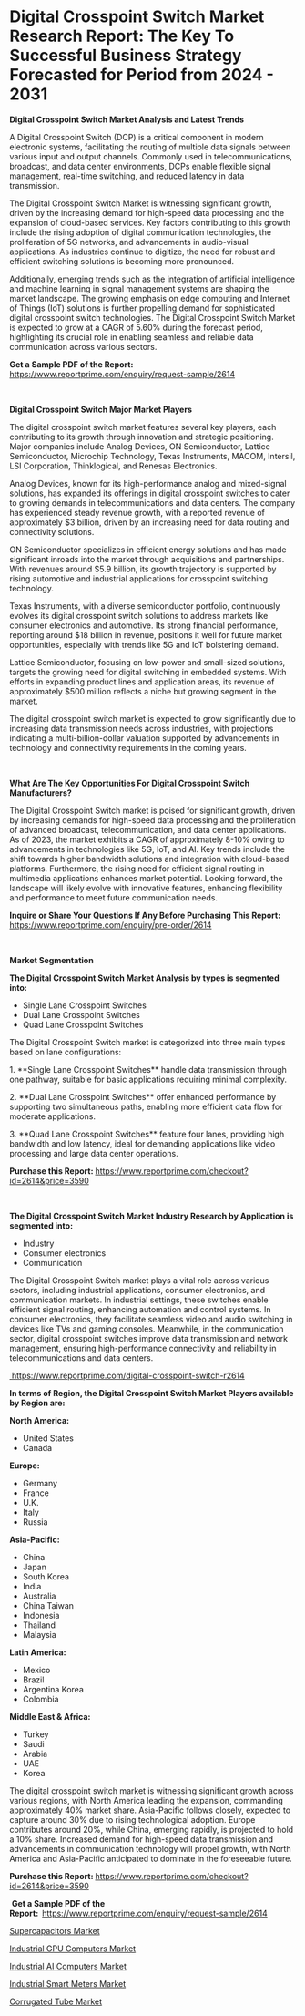<p><h1>Digital Crosspoint Switch Market Research Report: The Key To Successful Business Strategy Forecasted for Period from 2024 - 2031</h1></p><p><strong>Digital Crosspoint Switch Market Analysis and Latest Trends</strong></p>
<p><p>A Digital Crosspoint Switch (DCP) is a critical component in modern electronic systems, facilitating the routing of multiple data signals between various input and output channels. Commonly used in telecommunications, broadcast, and data center environments, DCPs enable flexible signal management, real-time switching, and reduced latency in data transmission. </p><p>The Digital Crosspoint Switch Market is witnessing significant growth, driven by the increasing demand for high-speed data processing and the expansion of cloud-based services. Key factors contributing to this growth include the rising adoption of digital communication technologies, the proliferation of 5G networks, and advancements in audio-visual applications. As industries continue to digitize, the need for robust and efficient switching solutions is becoming more pronounced.</p><p>Additionally, emerging trends such as the integration of artificial intelligence and machine learning in signal management systems are shaping the market landscape. The growing emphasis on edge computing and Internet of Things (IoT) solutions is further propelling demand for sophisticated digital crosspoint switch technologies. The Digital Crosspoint Switch Market is expected to grow at a CAGR of 5.60% during the forecast period, highlighting its crucial role in enabling seamless and reliable data communication across various sectors.</p></p>
<p><strong>Get a Sample PDF of the Report:&nbsp;</strong> <a href="https://www.reportprime.com/enquiry/request-sample/2614?utm_campaign=1294&utm_medium=2&utm_source=Github&utm_content=ia&utm_term=02102024&utm_id=digital-crosspoint-switch">https://www.reportprime.com/enquiry/request-sample/2614</a></p>
<p>&nbsp;</p>
<p><strong>Digital Crosspoint Switch Major Market Players</strong></p>
<p><p>The digital crosspoint switch market features several key players, each contributing to its growth through innovation and strategic positioning. Major companies include Analog Devices, ON Semiconductor, Lattice Semiconductor, Microchip Technology, Texas Instruments, MACOM, Intersil, LSI Corporation, Thinklogical, and Renesas Electronics. </p><p>Analog Devices, known for its high-performance analog and mixed-signal solutions, has expanded its offerings in digital crosspoint switches to cater to growing demands in telecommunications and data centers. The company has experienced steady revenue growth, with a reported revenue of approximately $3 billion, driven by an increasing need for data routing and connectivity solutions.</p><p>ON Semiconductor specializes in efficient energy solutions and has made significant inroads into the market through acquisitions and partnerships. With revenues around $5.9 billion, its growth trajectory is supported by rising automotive and industrial applications for crosspoint switching technology.</p><p>Texas Instruments, with a diverse semiconductor portfolio, continuously evolves its digital crosspoint switch solutions to address markets like consumer electronics and automotive. Its strong financial performance, reporting around $18 billion in revenue, positions it well for future market opportunities, especially with trends like 5G and IoT bolstering demand.</p><p>Lattice Semiconductor, focusing on low-power and small-sized solutions, targets the growing need for digital switching in embedded systems. With efforts in expanding product lines and application areas, its revenue of approximately $500 million reflects a niche but growing segment in the market.</p><p>The digital crosspoint switch market is expected to grow significantly due to increasing data transmission needs across industries, with projections indicating a multi-billion-dollar valuation supported by advancements in technology and connectivity requirements in the coming years.</p></p>
<p>&nbsp;</p>
<p><strong>What Are The Key Opportunities For Digital Crosspoint Switch Manufacturers?</strong></p>
<p><p>The Digital Crosspoint Switch market is poised for significant growth, driven by increasing demands for high-speed data processing and the proliferation of advanced broadcast, telecommunication, and data center applications. As of 2023, the market exhibits a CAGR of approximately 8-10% owing to advancements in technologies like 5G, IoT, and AI. Key trends include the shift towards higher bandwidth solutions and integration with cloud-based platforms. Furthermore, the rising need for efficient signal routing in multimedia applications enhances market potential. Looking forward, the landscape will likely evolve with innovative features, enhancing flexibility and performance to meet future communication needs.</p></p>
<p><strong>Inquire or Share Your Questions If Any Before Purchasing This Report:</strong> <a href="https://www.reportprime.com/enquiry/pre-order/2614?utm_campaign=1294&utm_medium=2&utm_source=Github&utm_content=ia&utm_term=02102024&utm_id=digital-crosspoint-switch">https://www.reportprime.com/enquiry/pre-order/2614</a></p>
<p>&nbsp;</p>
<p><strong>Market Segmentation</strong></p>
<p><strong>The Digital Crosspoint Switch Market Analysis by types is segmented into:</strong></p>
<p><ul><li>Single Lane Crosspoint Switches</li><li>Dual Lane Crosspoint Switches</li><li>Quad Lane Crosspoint Switches</li></ul></p>
<p><p>The Digital Crosspoint Switch market is categorized into three main types based on lane configurations: </p><p>1. **Single Lane Crosspoint Switches** handle data transmission through one pathway, suitable for basic applications requiring minimal complexity.</p><p>2. **Dual Lane Crosspoint Switches** offer enhanced performance by supporting two simultaneous paths, enabling more efficient data flow for moderate applications.</p><p>3. **Quad Lane Crosspoint Switches** feature four lanes, providing high bandwidth and low latency, ideal for demanding applications like video processing and large data center operations.</p></p>
<p><strong>Purchase this Report:&nbsp;</strong><a href="https://www.reportprime.com/checkout?id=2614&price=3590&utm_campaign=1294&utm_medium=2&utm_source=Github&utm_content=ia&utm_term=02102024&utm_id=digital-crosspoint-switch">https://www.reportprime.com/checkout?id=2614&price=3590</a></p>
<p>&nbsp;</p>
<p><strong>The Digital Crosspoint Switch Market Industry Research by Application is segmented into:</strong></p>
<p><ul><li>Industry</li><li>Consumer electronics</li><li>Communication</li></ul></p>
<p><p>The Digital Crosspoint Switch market plays a vital role across various sectors, including industrial applications, consumer electronics, and communication markets. In industrial settings, these switches enable efficient signal routing, enhancing automation and control systems. In consumer electronics, they facilitate seamless video and audio switching in devices like TVs and gaming consoles. Meanwhile, in the communication sector, digital crosspoint switches improve data transmission and network management, ensuring high-performance connectivity and reliability in telecommunications and data centers.</p></p>
<p><a href="https://www.reportprime.com/digital-crosspoint-switch-r2614?utm_campaign=1294&utm_medium=2&utm_source=Github&utm_content=ia&utm_term=02102024&utm_id=digital-crosspoint-switch">&nbsp;https://www.reportprime.com/digital-crosspoint-switch-r2614</a></p>
<p><strong>In terms of Region, the Digital Crosspoint Switch Market Players available by Region are:</strong></p>
<p>
    <p> <strong> North America: </strong>
        <ul>
            <li>United States</li>
            <li>Canada</li>
        </ul>
        </p> 
    <p> <strong> Europe: </strong>
        <ul>
            <li>Germany</li>
            <li>France</li>
            <li>U.K.</li>
            <li>Italy</li>
            <li>Russia</li>
        </ul>
        </p> 
    <p> <strong> Asia-Pacific: </strong>
        <ul>
            <li>China</li>
            <li>Japan</li>
            <li>South Korea</li>
            <li>India</li>
            <li>Australia</li>
            <li>China Taiwan</li>
            <li>Indonesia</li>
            <li>Thailand</li>
            <li>Malaysia</li>
        </ul>
        </p> 
    <p> <strong> Latin America: </strong>
        <ul>
            <li>Mexico</li>
            <li>Brazil</li>
            <li>Argentina Korea</li>
            <li>Colombia</li>
        </ul>
        </p> 
    <p> <strong> Middle East & Africa: </strong>
        <ul>
            <li>Turkey</li>
            <li>Saudi</li>
            <li>Arabia</li>
            <li>UAE</li>
            <li>Korea</li>
        </ul>
    </p>
    </p>
<p><p>The digital crosspoint switch market is witnessing significant growth across various regions, with North America leading the expansion, commanding approximately 40% market share. Asia-Pacific follows closely, expected to capture around 30% due to rising technological adoption. Europe contributes around 20%, while China, emerging rapidly, is projected to hold a 10% share. Increased demand for high-speed data transmission and advancements in communication technology will propel growth, with North America and Asia-Pacific anticipated to dominate in the foreseeable future.</p></p>
<p><strong>Purchase this Report: </strong><a href="https://www.reportprime.com/checkout?id=2614&price=3590&utm_campaign=1294&utm_medium=2&utm_source=Github&utm_content=ia&utm_term=02102024&utm_id=digital-crosspoint-switch">https://www.reportprime.com/checkout?id=2614&price=3590</a></p>
<p>&nbsp;<strong>Get a Sample PDF of the Report:&nbsp;&nbsp;</strong><a href="https://www.reportprime.com/enquiry/request-sample/2614?utm_campaign=1294&utm_medium=2&utm_source=Github&utm_content=ia&utm_term=02102024&utm_id=digital-crosspoint-switch">https://www.reportprime.com/enquiry/request-sample/2614</a></p>
<p><strong></strong></p>
<p><p><a href="https://www.linkedin.com/pulse/global-supercapacitors-market-exploring-share-trends-future-8cr7f?utm_campaign=1294&utm_medium=2&utm_source=Github&utm_content=ia&utm_term=02102024&utm_id=digital-crosspoint-switch">Supercapacitors Market</a></p><p><a href="https://issuu.com/reportprime-2/docs/industrial-gpu-computers-market-siz_e626dc34704669?utm_campaign=1294&utm_medium=2&utm_source=Github&utm_content=ia&utm_term=02102024&utm_id=digital-crosspoint-switch">Industrial GPU Computers Market</a></p><p><a href="https://issuu.com/reportprime-2/docs/industrial-ai-computers-market-size_7ebaacd7dec6cf?utm_campaign=1294&utm_medium=2&utm_source=Github&utm_content=ia&utm_term=02102024&utm_id=digital-crosspoint-switch">Industrial AI Computers Market</a></p><p><a href="https://www.linkedin.com/pulse/industrial-smart-meters-market-growth-segmentation-regional-analysis-rmipe?trackingId=6g6p4IC0Tj%2BlWHxbWNr4Bw%3D%3D&utm_campaign=1294&utm_medium=2&utm_source=Github&utm_content=ia&utm_term=02102024&utm_id=digital-crosspoint-switch">Industrial Smart Meters Market</a></p><p><a href="https://www.linkedin.com/pulse/future-corrugated-tube-market-global-forecast-trends-2024-nvskf?trackingId=dXtAgWWATqmiygPfz8IW9g%3D%3D&utm_campaign=1294&utm_medium=2&utm_source=Github&utm_content=ia&utm_term=02102024&utm_id=digital-crosspoint-switch">Corrugated Tube Market</a></p></p>